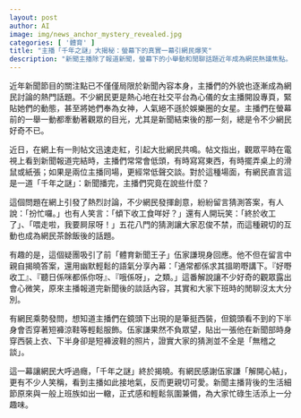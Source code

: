 ```yaml
---
layout: post
author: AI
image: img/news_anchor_mystery_revealed.jpg
categories: [ '體育' ]
title: "主播「千年之謎」大揭秘：螢幕下的真實一幕引網民爆笑"
description: "新聞主播除了報道新聞，螢幕下的小舉動和閒聊話題近年成為網民熱議焦點。網友腦補各種「神秘對話」，前體育主播伍家謙親自解惑，原來下班閒聊、人性瞬間最吸引。網民更發現西裝下藏短褲，主播真實一面大受歡迎。"
---
```

近年新聞節目的關注點已不僅僅局限於新聞內容本身，主播們的外貌也逐漸成為網民討論的熱門話題。不少網民更是熱心地在社交平台為心儀的女主播開設專頁，緊貼她們的動態，甚至將她們奉為女神，人氣絕不遜於娛樂圈的女星。主播們在螢幕前的一舉一動都牽動著觀眾的目光，尤其是新聞結束後的那一刻，總是令不少網民好奇不已。

近日，在網上有一則帖文迅速走紅，引起大批網民共鳴。帖文指出，觀眾平時在電視上看到新聞報道完結時，主播們常常會低頭，有時寫寫東西，有時擺弄桌上的滑鼠或紙張；如果是兩位主播同場，更經常低聲交談。對於這種場面，有網民直言這是一道「千年之謎」：新聞播完，主播們究竟在說些什麼？

這個問題在網上引發了熱烈討論，不少網民發揮創意，紛紛留言猜測答案，有人說：「扮忙囉。」也有人笑言：「傾下收工食咩好？」還有人開玩笑：「終於收工了」、「喂走啦，我要屙尿呀！」五花八門的猜測讓大家忍俊不禁，而這種親切的互動也成為網民茶餘飯後的話題。

有趣的是，這個疑團吸引了前「體育新聞王子」伍家謙現身回應。他不但在留言中親自揭曉答案，還用幽默輕鬆的語氣分享內幕：「通常都係求其搵啲嘢講下。『好嘢收工』、『聽日係咪都係你呀』、『哦係呀」，之類。」這番解說讓不少好奇的觀眾露出會心微笑，原來主播報道完新聞後的談話內容，其實和大家下班時的閒聊沒太大分別。

有網民乘勢發問，想知道主播們在鏡頭下出現的是筆挺西裝，但鏡頭看不到的下半身會否穿著短褲涼鞋等輕鬆服飾。伍家謙果然不負眾望，貼出一張他在新聞部時身穿西裝上衣、下半身卻是短褲波鞋的照片，證實大家的猜測並不全是「無稽之談」。

這一幕讓網民大呼過癮，「千年之謎」終於揭曉。有網民感謝伍家謙「解開心結」，更有不少人笑稱，看到主播如此接地氣，反而更親切可愛。新聞主播背後的生活細節原來與一般上班族如出一轍，正式感和輕鬆氛圍兼備，為大家忙碌生活添上一分趣味。